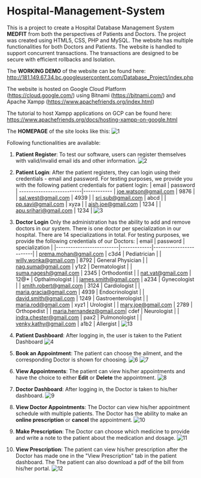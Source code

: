 # Hospital-Management-System
This is a project to create a Hospital Database Management System **MEDFIT** from both the perspectives of Patients and Doctors. 
The project was created using HTML5, CSS, PHP and MySQL. The website has multiple functionalities for both Doctors and Patients.
The website is handled to support concurrent transactions. The transactions are designed to be secure with efficient rollbacks and Isolation.

The **WORKING DEMO** of the website can be found here:
http://181.149.67.34.bc.googleusercontent.com/Database_Project/index.php


The website is hosted on Google Cloud Platform (https://cloud.google.com/) using Bitnami (https://bitnami.com/) and Apache Xampp (https://www.apachefriends.org/index.html)

The tutorial to host Xampp applications on GCP can be found here:
https://www.apachefriends.org/docs/hosting-xampp-on-google.html

The **HOMEPAGE** of the site looks like this:
![1](https://user-images.githubusercontent.com/35360830/117248766-82132500-ae0e-11eb-895e-49a52ff8eec3.PNG)

Following functionalities are available:
1. **Patient Register**:
   To test our software, users can register themselves with valid/invalid email ids and other information.
   ![2](https://user-images.githubusercontent.com/35360830/117249679-fdc1a180-ae0f-11eb-9f8f-cd0a833b2e9e.PNG)
   
2. **Patient Login**:
   After the patient registers, they can login using their credentials - email and password. 
   For testing purposes, we provide you with the following patient credentials for patient login:
   | email                   |  password |
   --------------------------|------------
   | joe.watson@gmail.com    |  9876     |
   | sal.west@gmail.com      |  4939     |
   | sri.sub@gmail.com       |  abcd     |
   | pp.savi@gmail.com       |  xyza     |
   | aish.joe@gmail.com      |  1234     |
   | apu.srihari@gmail.com   |  1234     |
   ![3](https://user-images.githubusercontent.com/35360830/117250201-dfa87100-ae10-11eb-86f9-6a6d039396a4.PNG)

3. **Doctor Login**
   Only the administration has the ability to add and remove doctors in our system. There is one doctor per specialization in our            hospital. There are 14 specializations in total. For testing purposes, we provide the following credentials of our Doctors:
   | email                    |  password   |   specialization       |
   |--------------------------|-------------|------------------------|
   | prema.mohan@gmail.com    |  c3d4       |   Pediatrician         |
   | willy.wonka@gmail.com    |  8792       |   General Physician    |
   | nag.suma@gmail.com       |  y1z2       |   Dermatologist        |
   | suma.nagesh@gmail.com    |  2345       |   Orthodontist         | 
   | nat.vat@gmail.com        |  12@*       |   Opthalmologist       |
   | james.smith@gmail.com    |  a234       |   Gynecologist         | 
   | smith.robert@gmail.com   |  3124       |   Cardiologist         |
   | maria.gracia@gmail.com   |  4939       |   Endocrinologist      | 
   | david.smith@gmail.com    |  1249       |   Gastroenterologist   |
   | maria.rod@gmail.com      |  xyz1       |   Urologist            |
   | mary.joe@gmail.com       |  2789       |   Orthopedist          |
   | maria.hernandez@gmail.com|  cdef       |   Neurologist          | 
   | indra.chester@gmail.com  |  pax2       |   Pulmonologist        |
   | venky.kathy@gmail.com    |  a1b2       |   Allergist            |
   ![13](https://user-images.githubusercontent.com/35360830/117250786-b9cf9c00-ae11-11eb-9b81-02e3d0e7603c.PNG)
   
4. **Patient Dashboard**:
   After logging in, the user is taken to the Patient Dashboard
   ![4](https://user-images.githubusercontent.com/35360830/117250941-f602fc80-ae11-11eb-8887-7849658e13e2.PNG)
   
5. **Book an Appointment**:
   The patient can choose the ailment, and the corresponding Doctor is shown for choosing.
   ![6](https://user-images.githubusercontent.com/35360830/117251031-192dac00-ae12-11eb-92f2-47206e337cc8.PNG)
   ![7](https://user-images.githubusercontent.com/35360830/117251043-1d59c980-ae12-11eb-935a-cffb700ff37c.PNG)

6. **View Appointments**:
   The patient can view his/her appointments and have the choice to either **Edit** or **Delete** the appointment.
   ![8](https://user-images.githubusercontent.com/35360830/117251218-598d2a00-ae12-11eb-8772-6a742ae3a46a.PNG)
   
7. **Doctor Dashboard**:
   After logging in, the Doctor is taken to his/her dashboard.
   ![9](https://user-images.githubusercontent.com/35360830/117251316-76296200-ae12-11eb-9a92-f96aeac23e2e.PNG)
   

   
8. **View Doctor Appointments**:
   The Doctor can view his/her appointment schedule with multiple patients. The Doctor has the ability to make an **online prescription**    or **cancel** the appointment.
   ![10](https://user-images.githubusercontent.com/35360830/117251434-ab35b480-ae12-11eb-8d64-e0c1c967019a.PNG)

9. **Make Prescription**:
   The Doctor can choose which medicine to provide and write a note to the patient about the medication and dosage.
   ![11](https://user-images.githubusercontent.com/35360830/117251616-ea640580-ae12-11eb-98ce-f16081a6afe0.PNG)

10. **View Prescription**:
    The patient can view his/her prescription after the Doctor has made one in the "View Prescription" tab in the patient dashboard. The     The patient can also download a pdf of the bill from his/her portal.
    ![12](https://user-images.githubusercontent.com/35360830/117251837-2bf4b080-ae13-11eb-9912-eccb55b71caf.PNG)

   





   
